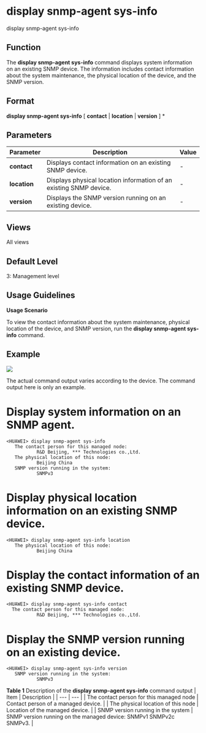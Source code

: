 display snmp-agent sys-info
===========================

display snmp-agent sys-info

Function
--------



The **display snmp-agent sys-info** command displays system information on an existing SNMP device. The information includes contact information about the system maintenance, the physical location of the device, and the SNMP version.




Format
------

**display snmp-agent sys-info** [ **contact** | **location** | **version** ] \*


Parameters
----------

| Parameter | Description | Value |
| --- | --- | --- |
| **contact** | Displays contact information on an existing SNMP device. | - |
| **location** | Displays physical location information of an existing SNMP device. | - |
| **version** | Displays the SNMP version running on an existing device. | - |



Views
-----

All views


Default Level
-------------

3: Management level


Usage Guidelines
----------------

**Usage Scenario**

To view the contact information about the system maintenance, physical location of the device, and SNMP version, run the **display snmp-agent sys-info** command.


Example
-------

![](../public_sys-resources/note_3.0-en-us.png) 

The actual command output varies according to the device. The command output here is only an example.


# Display system information on an SNMP agent.
```
<HUAWEI> display snmp-agent sys-info
   The contact person for this managed node:
           R&D Beijing, *** Technologies co.,Ltd.
   The physical location of this node:
           Beijing China
   SNMP version running in the system:
           SNMPv3

```

# Display physical location information on an existing SNMP device.
```
<HUAWEI> display snmp-agent sys-info location
   The physical location of this node:
           Beijing China

```

# Display the contact information of an existing SNMP device.
```
<HUAWEI> display snmp-agent sys-info contact
  The contact person for this managed node:
           R&D Beijing, *** Technologies co.,Ltd.

```

# Display the SNMP version running on an existing device.
```
<HUAWEI> display snmp-agent sys-info version
   SNMP version running in the system:
           SNMPv3

```

**Table 1** Description of the **display snmp-agent sys-info** command output
| Item | Description |
| --- | --- |
| The contact person for this managed node | Contact person of a managed device. |
| The physical location of this node | Location of the managed device. |
| SNMP version running in the system | SNMP version running on the managed device: SNMPv1 SNMPv2c SNMPv3. |